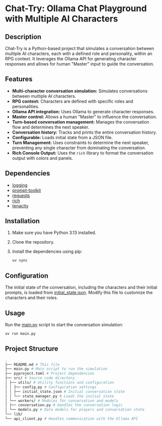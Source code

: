 # Chat-Try: Ollama Chat Playground with Multiple AI Characters

## Description

Chat-Try is a Python-based project that simulates a conversation between multiple AI characters, each with a defined role and personality, within an RPG context. It leverages the Ollama API for generating character responses and allows for human "Master" input to guide the conversation.

## Features

- **Multi-character conversation simulation:** Simulates conversations between multiple AI characters.
- **RPG context:** Characters are defined with specific roles and personalities.
- **Ollama API integration:** Uses Ollama to generate character responses.
- **Master control:** Allows a human "Master" to influence the conversation.
- **Turn-based conversation management:** Manages the conversation flow and determines the next speaker.
- **Conversation history:** Tracks and prints the entire conversation history.
- **Configurable:** Loads initial state from a JSON file.
- **Turn Management:** Uses constraints to determine the next speaker, preventing any single character from dominating the conversation.
- **Rich Console Output:** Uses the `rich` library to format the conversation output with colors and panels.

## Dependencies

- [logging](https://docs.python.org/3/library/logging.html)
- [prompt-toolkit](https://python-prompt-toolkit.readthedocs.io/en/stable/)
- [requests](https://requests.readthedocs.io/en/latest/)
- [rich](https://rich.readthedocs.io/en/stable/)
- [tenacity](https://tenacity.readthedocs.io/)

## Installation

1.  Make sure you have Python 3.13 installed.
2.  Clone the repository.
3.  Install the dependencies using pip:

    ```bash
    uv sync
    ```

## Configuration

The initial state of the conversation, including the characters and their initial prompts, is loaded from [initial_state.json](http://_vscodecontentref_/2). Modify this file to customize the characters and their roles.

## Usage

Run the [main.py](http://_vscodecontentref_/3) script to start the conversation simulation:

```bash
uv run main.py
```

## Project Structure

```sh
.
├── README.md # This file
├── main.py # Main script to run the simulation
├── pyproject.toml # Project dependencies
├── src/ # Source code directory
│ ├── utils/ # Utility functions and configuration
│ │ ├── config.py # Configuration settings
│ │ ├── initial_state.json # Initial conversation state
│ │ └── state_manager.py # Loads the initial state
│ └── workers/ # Modules for conversation and models
│ ├── conversation.py # Handles the conversation logic
│ └── models.py # Data models for players and conversation state
└── lib/
└── api_client.py # Handles communication with the Ollama API
```
